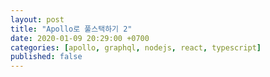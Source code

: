 ```yaml
---
layout: post
title: "Apollo로 풀스택하기 2"
date: 2020-01-09 20:29:00 +0700
categories: [apollo, graphql, nodejs, react, typescript]
published: false
---
```


